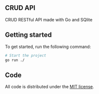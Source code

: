 ## CRUD API
CRUD RESTful API made with Go and SQlite

## Getting started
To get started, run the following command:

```bash
# Start the project
go run ./
```

## Code
All code is distributed under the [MIT license](LICENSE).  
